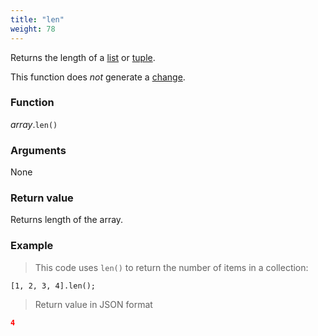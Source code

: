 ```yaml
---
title: "len"
weight: 78
---
```


Returns the length of a [list](..) or [tuple](../../tuple).

This function does *not* generate a [change](../../../overview/changes).

### Function

*array*.`len()`

### Arguments

None

### Return value

Returns length of the array.

### Example

> This code uses `len()` to return the number of items in a collection:

```thingsdb,json_response
[1, 2, 3, 4].len();
```

> Return value in JSON format

```json
4
```
